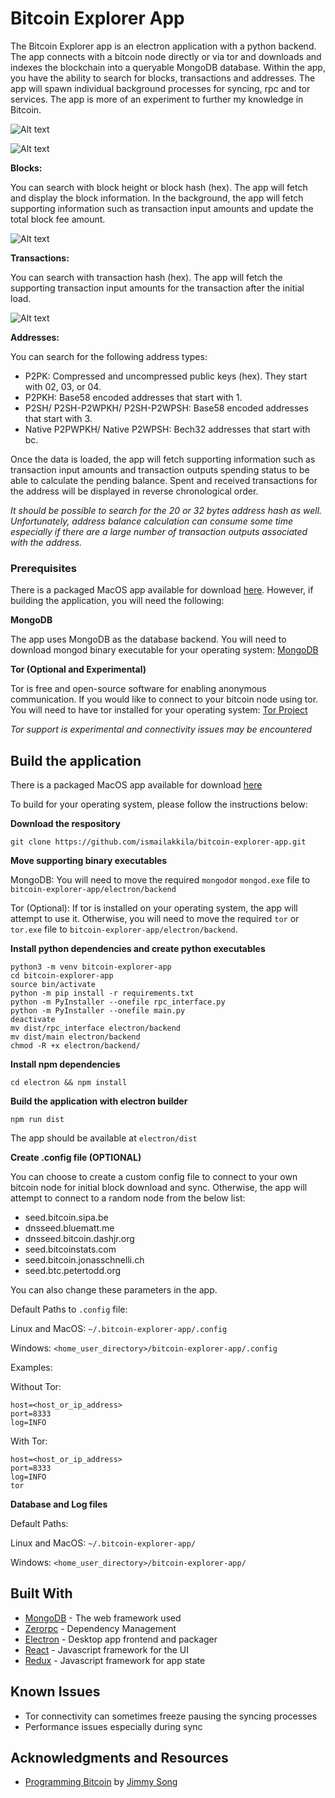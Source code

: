 # Bitcoin Explorer App

The Bitcoin Explorer app is an electron application with a python backend. The app connects with a bitcoin node directly or via tor and downloads and indexes the blockchain into a queryable MongoDB database. Within the app, you have the ability to search for blocks, transactions and addresses. The app will spawn individual background processes for syncing, rpc and tor services. The app is more of an experiment to further my knowledge in Bitcoin.

![Alt text](/Docs/screenshot_home.png?raw=true "Home")

![Alt text](/Docs/screenshot_config.png?raw=true "Config")

**Blocks:**

You can search with block height or block hash (hex). The app will fetch and display the block information. In the background, the app will fetch supporting information such as transaction input amounts and update the total block fee amount.

![Alt text](/Docs/screenshot_block.png?raw=true "Block")

**Transactions:**

You can search with transaction hash (hex). The app will fetch the supporting transaction input amounts for the transaction after the initial load.

![Alt text](/Docs/screenshot_tx.png?raw=true "Transaction")

**Addresses:**

You can search for the following address types:
* P2PK: Compressed and uncompressed public keys (hex). They start with 02, 03, or 04.
* P2PKH: Base58 encoded addresses that start with 1.
* P2SH/ P2SH-P2WPKH/ P2SH-P2WPSH: Base58 encoded addresses that start with 3.
* Native P2PWPKH/ Native P2WPSH: Bech32 addresses that start with bc.

Once the data is loaded, the app will fetch supporting information such as transaction input amounts and transaction outputs spending status to be able to calculate the pending balance. Spent and received transactions for the address will be displayed in reverse chronological order.

*It should be possible to search for the 20 or 32 bytes address hash as well.*
*Unfortunately, address balance calculation can consume some time especially if there are a large number of transaction outputs associated with the address.*

### Prerequisites

There is a packaged MacOS app available for download [here](https://gofile.io/d/KyXTrl). However, if building the application, you will need the following:

**MongoDB**

The app uses MongoDB as the database backend. You will need to download mongod binary executable for your operating system:
[MongoDB](https://www.mongodb.com/download-center/community)

**Tor (Optional and Experimental)**

Tor is free and open-source software for enabling anonymous communication. If you would like to connect to your bitcoin node using tor. You will need to have tor installed for your operating system:
[Tor Project](https://2019.www.torproject.org/docs/tor-doc-osx.html.en)

*Tor support is experimental and connectivity issues may be encountered*

## Build the application

There is a packaged MacOS app available for download [here](https://gofile.io/d/KyXTrl)

To build for your operating system, please follow the instructions below:

**Download the respository**
```
git clone https://github.com/ismailakkila/bitcoin-explorer-app.git
```

**Move supporting binary executables**

MongoDB: You will need to move the required ```mongod```or ```mongod.exe``` file to ```bitcoin-explorer-app/electron/backend```

Tor (Optional): If tor is installed on your operating system, the app will attempt to use it. Otherwise, you will need to move the required ```tor``` or ```tor.exe``` file to ```bitcoin-explorer-app/electron/backend```.

**Install python dependencies and create python executables**
```
python3 -m venv bitcoin-explorer-app
cd bitcoin-explorer-app
source bin/activate
python -m pip install -r requirements.txt
python -m PyInstaller --onefile rpc_interface.py
python -m PyInstaller --onefile main.py
deactivate
mv dist/rpc_interface electron/backend
mv dist/main electron/backend
chmod -R +x electron/backend/
```

**Install npm dependencies**
```
cd electron && npm install
```

**Build the application with electron builder**
```
npm run dist
```
The app should be available at ```electron/dist```

**Create .config file (OPTIONAL)**

You can choose to create a custom config file to connect to your own bitcoin node for initial block download and sync. Otherwise, the app will attempt to connect to a random node from the below list:

* seed.bitcoin.sipa.be
* dnsseed.bluematt.me
* dnsseed.bitcoin.dashjr.org
* seed.bitcoinstats.com
* seed.bitcoin.jonasschnelli.ch
* seed.btc.petertodd.org

You can also change these parameters in the app.

Default Paths to ```.config``` file:

Linux and MacOS: ```~/.bitcoin-explorer-app/.config```

Windows: ```<home_user_directory>/bitcoin-explorer-app/.config```

Examples:

  Without Tor:
  ```
  host=<host_or_ip_address>
  port=8333
  log=INFO
  ```

  With Tor:
  ```
  host=<host_or_ip_address>
  port=8333
  log=INFO
  tor
  ```

**Database and Log files**

Default Paths:

Linux and MacOS: ```~/.bitcoin-explorer-app/```

Windows: ```<home_user_directory>/bitcoin-explorer-app/```

## Built With

* [MongoDB](https://www.mongodb.com) - The web framework used
* [Zerorpc](https://www.zerorpc.io) - Dependency Management
* [Electron](https://www.electronjs.org) - Desktop app frontend and packager
* [React](https://reactjs.org) - Javascript framework for the UI
* [Redux](https://redux.js.org) - Javascript framework for app state

## Known Issues

* Tor connectivity can sometimes freeze pausing the syncing processes
* Performance issues especially during sync

## Acknowledgments and Resources

* [Programming Bitcoin](https://programmingbitcoin.com) by [Jimmy Song](https://github.com/jimmysong/programmingbitcoin)
